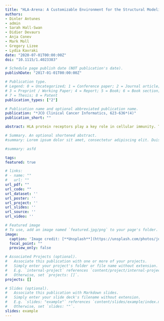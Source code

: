 ```yaml
---
title: "HLA-Arena: A Customizable Environment for the Structural Modeling and Analysis of Peptide-HLA Complexes for Cancer Immunotherapy"
authors:
- Dinler Antunes
- admin
- Sarah Hall-Swan
- Didier Devaurs
- Anja Conev
- Mark Moll
- Gregory Lizee
- Lydia Kavraki
date: "2020-07-01T00:00:00Z"
doi: "10.1115/1.4023383"

# Schedule page publish date (NOT publication's date).
publishDate: "2017-01-01T00:00:00Z"

# Publication type.
# Legend: 0 = Uncategorized; 1 = Conference paper; 2 = Journal article;
# 3 = Preprint / Working Paper; 4 = Report; 5 = Book; 6 = Book section;
# 7 = Thesis; 8 = Patent
publication_types: ["2"]

# Publication name and optional abbreviated publication name.
publication: "*JCO Clinical Cancer Informatics, 623-636*(4)"
publication_short: ""

abstract: HLA protein receptors play a key role in cellular immunity. They bind intracellular peptides and display them for recognition by T-cell lymphocytes. Because T-cell activation is partially driven by structural features of these peptide-HLA complexes, their structural modeling and analysis are becoming central components of cancer immunotherapy projects. Unfortunately, this kind of analysis is limited by the small number of experimentally determined structures of peptide-HLA complexes. Overcoming this limitation requires developing novel computational methods to model and analyze peptide-HLA structures. Here we describe a new platform for the structural modeling and analysis of peptide-HLA complexes, called HLA-Arena, which we have implemented using Jupyter Notebook and Docker. It is a customizable environment that facilitates the use of computational tools, such as APE-Gen and DINC, which we have previously applied to peptide-HLA complexes. By integrating other commonly used tools, such as MODELLER and MHCflurry, this environment includes support for diverse tasks in structural modeling, analysis, and visualization. To illustrate the capabilities of HLA-Arena, we describe 3 example workflows applied to peptide-HLA complexes. Leveraging the strengths of our tools, DINC and APE-Gen, the first 2 workflows show how to perform geometry prediction for peptide-HLA complexes and structure-based binding prediction, respectively. The third workflow presents an example of large-scale virtual screening of peptides for multiple HLA alleles. These workflows illustrate the potential benefits of HLA-Arena for the structural modeling and analysis of peptide-HLA complexes. Because HLA-Arena can easily be integrated within larger computational pipelines, we expect its potential impact to vastly increase. For instance, it could be used to conduct structural analyses for personalized cancer immunotherapy, neoantigen discovery, or vaccine development.

# Summary. An optional shortened abstract.
#summary: Lorem ipsum dolor sit amet, consectetur adipiscing elit. Duis posuere tellus ac convallis placerat. Proin tincidunt magna sed ex sollicitudin condimentum.

#summary: asfd

tags:
featured: true

# links:
# - name: ""
#   url: ""
url_pdf: ""
url_code: ""
url_dataset: ''
url_poster: ''
url_project: ''
url_slides: ''
url_source: ''
url_video: ''

# Featured image
# To use, add an image named `featured.jpg/png` to your page's folder. 
image:
  caption: 'Image credit: [**Unsplash**](https://unsplash.com/photos/jdD8gXaTZsc)'
  focal_point: ""
  preview_only: false

# Associated Projects (optional).
#   Associate this publication with one or more of your projects.
#   Simply enter your project's folder or file name without extension.
#   E.g. `internal-project` references `content/project/internal-project/index.md`.
#   Otherwise, set `projects: []`.
projects: []

# Slides (optional).
#   Associate this publication with Markdown slides.
#   Simply enter your slide deck's filename without extension.
#   E.g. `slides: "example"` references `content/slides/example/index.md`.
#   Otherwise, set `slides: ""`.
slides: example
---
```


